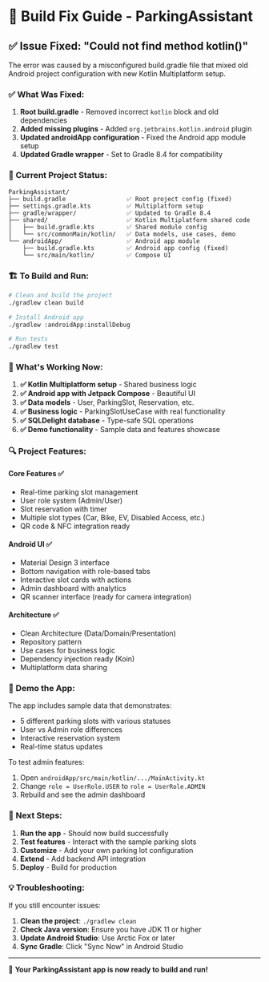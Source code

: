# 🔧 Build Fix Guide - ParkingAssistant

## ✅ Issue Fixed: "Could not find method kotlin()"

The error was caused by a misconfigured build.gradle file that mixed old Android project configuration with new Kotlin Multiplatform setup.

### ✅ What Was Fixed:

1. **Root build.gradle** - Removed incorrect `kotlin` block and old dependencies
2. **Added missing plugins** - Added `org.jetbrains.kotlin.android` plugin
3. **Updated androidApp configuration** - Fixed the Android app module setup
4. **Updated Gradle wrapper** - Set to Gradle 8.4 for compatibility

### 🚀 Current Project Status:

```
ParkingAssistant/
├── build.gradle                 ✅ Root project config (fixed)
├── settings.gradle.kts          ✅ Multiplatform setup
├── gradle/wrapper/              ✅ Updated to Gradle 8.4
├── shared/                      ✅ Kotlin Multiplatform shared code
│   ├── build.gradle.kts         ✅ Shared module config
│   └── src/commonMain/kotlin/   ✅ Data models, use cases, demo
└── androidApp/                  ✅ Android app module
    ├── build.gradle.kts         ✅ Android app config (fixed)
    └── src/main/kotlin/         ✅ Compose UI
```

### 🏗️ To Build and Run:

```bash
# Clean and build the project
./gradlew clean build

# Install Android app
./gradlew :androidApp:installDebug

# Run tests
./gradlew test
```

### 📱 What's Working Now:

1. **✅ Kotlin Multiplatform setup** - Shared business logic
2. **✅ Android app with Jetpack Compose** - Beautiful UI
3. **✅ Data models** - User, ParkingSlot, Reservation, etc.
4. **✅ Business logic** - ParkingSlotUseCase with real functionality
5. **✅ SQLDelight database** - Type-safe SQL operations
6. **✅ Demo functionality** - Sample data and features showcase

### 🔍 Project Features:

#### Core Features ✅
- Real-time parking slot management
- User role system (Admin/User)
- Slot reservation with timer
- Multiple slot types (Car, Bike, EV, Disabled Access, etc.)
- QR code & NFC integration ready

#### Android UI ✅
- Material Design 3 interface
- Bottom navigation with role-based tabs
- Interactive slot cards with actions
- Admin dashboard with analytics
- QR scanner interface (ready for camera integration)

#### Architecture ✅
- Clean Architecture (Data/Domain/Presentation)
- Repository pattern
- Use cases for business logic
- Dependency injection ready (Koin)
- Multiplatform data sharing

### 🎯 Demo the App:

The app includes sample data that demonstrates:
- 5 different parking slots with various statuses
- User vs Admin role differences
- Interactive reservation system
- Real-time status updates

To test admin features:
1. Open `androidApp/src/main/kotlin/.../MainActivity.kt`
2. Change `role = UserRole.USER` to `role = UserRole.ADMIN`
3. Rebuild and see the admin dashboard

### 🔮 Next Steps:

1. **Run the app** - Should now build successfully
2. **Test features** - Interact with the sample parking slots
3. **Customize** - Add your own parking lot configuration
4. **Extend** - Add backend API integration
5. **Deploy** - Build for production

### 💡 Troubleshooting:

If you still encounter issues:

1. **Clean the project**: `./gradlew clean`
2. **Check Java version**: Ensure you have JDK 11 or higher
3. **Update Android Studio**: Use Arctic Fox or later
4. **Sync Gradle**: Click "Sync Now" in Android Studio

---

🎉 **Your ParkingAssistant app is now ready to build and run!**